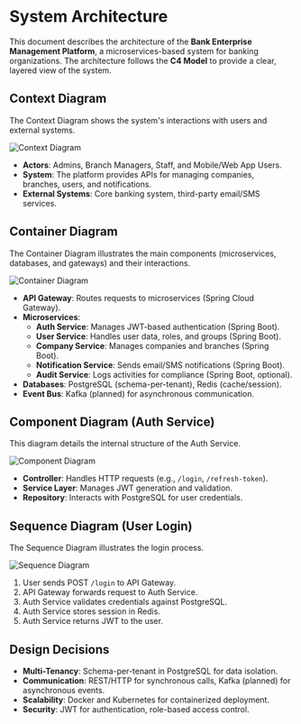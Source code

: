 # System Architecture

This document describes the architecture of the **Bank Enterprise Management Platform**, a microservices-based system for banking organizations. The architecture follows the **C4 Model** to provide a clear, layered view of the system.

## Context Diagram
The Context Diagram shows the system's interactions with users and external systems.

![Context Diagram](context-diagram.png)

- **Actors**: Admins, Branch Managers, Staff, and Mobile/Web App Users.
- **System**: The platform provides APIs for managing companies, branches, users, and notifications.
- **External Systems**: Core banking system, third-party email/SMS services.

## Container Diagram
The Container Diagram illustrates the main components (microservices, databases, and gateways) and their interactions.

![Container Diagram](container-diagram.png)

- **API Gateway**: Routes requests to microservices (Spring Cloud Gateway).
- **Microservices**:
  - **Auth Service**: Manages JWT-based authentication (Spring Boot).
  - **User Service**: Handles user data, roles, and groups (Spring Boot).
  - **Company Service**: Manages companies and branches (Spring Boot).
  - **Notification Service**: Sends email/SMS notifications (Spring Boot).
  - **Audit Service**: Logs activities for compliance (Spring Boot, optional).
- **Databases**: PostgreSQL (schema-per-tenant), Redis (cache/session).
- **Event Bus**: Kafka (planned) for asynchronous communication.

## Component Diagram (Auth Service)
This diagram details the internal structure of the Auth Service.

![Component Diagram](auth-component-diagram.png)

- **Controller**: Handles HTTP requests (e.g., `/login`, `/refresh-token`).
- **Service Layer**: Manages JWT generation and validation.
- **Repository**: Interacts with PostgreSQL for user credentials.

## Sequence Diagram (User Login)
The Sequence Diagram illustrates the login process.

![Sequence Diagram](login-sequence-diagram.png)

1. User sends POST `/login` to API Gateway.
2. API Gateway forwards request to Auth Service.
3. Auth Service validates credentials against PostgreSQL.
4. Auth Service stores session in Redis.
5. Auth Service returns JWT to the user.

## Design Decisions
- **Multi-Tenancy**: Schema-per-tenant in PostgreSQL for data isolation.
- **Communication**: REST/HTTP for synchronous calls, Kafka (planned) for asynchronous events.
- **Scalability**: Docker and Kubernetes for containerized deployment.
- **Security**: JWT for authentication, role-based access control.